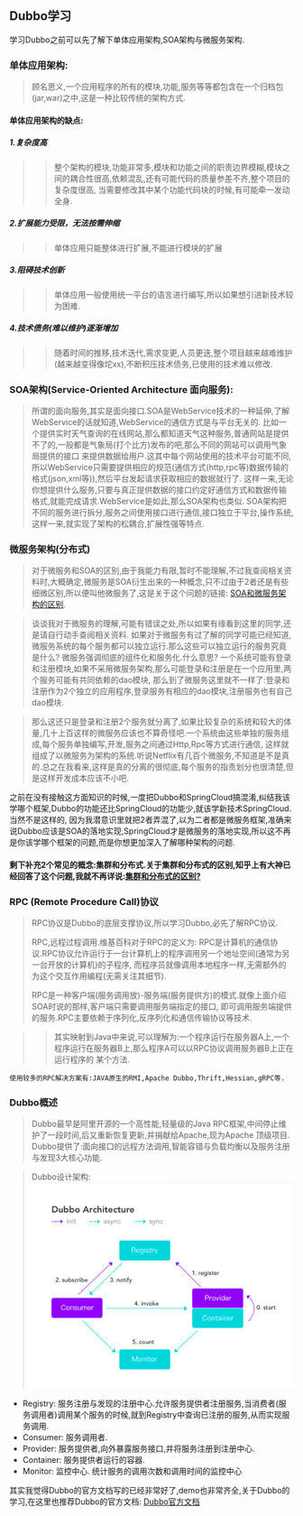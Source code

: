 ## Dubbo学习

学习Dubbo之前可以先了解下单体应用架构,SOA架构与微服务架构.

### 单体应用架构:
>顾名思义,一个应用程序的所有的模块,功能,服务等等都包含在一个归档包(jar,war)之中,这是一种比较传统的架构方式.

#### 单体应用架构的缺点:
##### 1.复杂度高
>>整个架构的模块,功能非常多,模块和功能之间的职责边界模糊,模块之间的耦合性很高,依赖混乱,还有可能代码的质量参差不齐,整个项目的复杂度很高,
>当需要修改其中某个功能代码块的时候,有可能牵一发动全身.

##### 2.扩展能力受限，无法按需伸缩
>> 单体应用只能整体进行扩展,不能进行模块的扩展

##### 3.阻碍技术创新
>> 单体应用一般使用统一平台的语言进行编写,所以如果想引进新技术较为困难.

##### 4.技术债务(难以维护)逐渐增加
>>随着时间的推移,技术迭代,需求变更,人员更迭,整个项目越来越难维护(越来越变得像坨xx),不断积压技术债务,已使用的技术难以修改.

### SOA架构(Service-Oriented Architecture 面向服务):
>所谓的面向服务,其实是面向接口.SOA是WebService技术的一种延伸,了解WebService的话就知道,WebService的通信方式是与平台无关的.
>比如一个提供实时天气查询的在线网站,那么都知道天气这种服务,普通网站是提供不了的,一般都是气象局(打个比方)发布的吧,那么不同的网站可以调用气象局提供的接口
>来提供数据给用户.这其中每个网站使用的技术平台可能不同,所以WebService只需要提供相应的规范(通信方式(http,rpc等)数据传输的格式(json,xml等)),然后平台发起请求获取相应的数据就行了.
>这样一来,无论你想提供什么服务,只要与真正提供数据的接口约定好通信方式和数据传输格式,就能完成请求.WebService是如此,那么SOA架构也类似.
>SOA架构把不同的服务进行拆分,服务之间使用接口进行通信,接口独立于平台,操作系统,这样一来,就实现了架构的松耦合,扩展性强等特点.

### 微服务架构(分布式)
>对于微服务和SOA的区别,由于我能力有限,暂时不能理解,不过我查阅相关资料时,大概确定,微服务是SOA衍生出来的一种概念,只不过由于2者还是有些细微区别,所以便叫他微服务了,这是关于这个问题的链接:
> [SOA和微服务架构的区别](https://www.zhihu.com/question/37808426).

>谈谈我对于微服务的理解,可能有错误之处,所以如果有缘看到这里的同学,还是请自行动手查阅相关资料.
如果对于微服务有过了解的同学可能已经知道,微服务系统的每个服务都可以独立运行.那么这些可以独立运行的服务究竟是什么?
微服务强调彻底的组件化和服务化.什么意思? 一个系统可能有登录和注册模块,如果不采用微服务架构,那么可能登录和注册是在一个应用里,两个服务可能有共同依赖的dao模块,
那么到了微服务这里就不一样了:登录和注册作为2个独立的应用程序,登录服务有相应的dao模块,注册服务也有自己dao模块.

>那么这还只是登录和注册2个服务就分离了,如果比较复杂的系统和较大的体量,几十上百这样的微服务应该也不算奇怪吧.一个系统由这些单独的服务组成,每个服务单独编写,开发,服务之间通过Http,Rpc等方式进行通信,
>这样就组成了以微服务为架构的系统.听说Netflix有几百个微服务,不知道是不是真的.总之在我看来,这样是真的分离的很彻底,每个服务的指责划分也很清楚,但是这样开发成本应该不小吧.

之前在没有接触这方面知识的时候,一度把Dubbo和SpringCloud搞混淆,纠结我该学哪个框架,Dubbo的功能还比SpringCloud的功能少,就该学新技术SpringCloud.当然不是这样的,
因为我潜意识里就把2者弄混了,以为二者都是微服务框架,准确来说Dubbo应该是SOA的落地实现,SpringCloud才是微服务的落地实现,所以这不再是你该学哪个框架的问题,而是你想更加深入了解哪种架构的问题.

#### 剩下补充2个常见的概念:集群和分布式.关于集群和分布式的区别,知乎上有大神已经回答了这个问题,我就不再详说:[集群和分布式的区别?](https://www.zhihu.com/question/20004877)

### RPC (Remote Procedure Call)协议
>RPC协议是Dubbo的底层支撑协议,所以学习Dubbo,必先了解RPC协议.
>
>RPC,远程过程调用.维基百科对于RPC的定义为:
>RPC是计算机的通信协议.RPC协议允许运行于一台计算机上的程序调用另一个地址空间(通常为另一台开放的计算机)的子程序,
>而程序员就像调用本地程序一样,无需额外的为这个交互作用编程(无需关注其细节).
>
>RPC是一种客户端(服务调用放)-服务端(服务提供方)的模式.就像上面介绍SOA时说的那样,客户端只需要调用服务端指定的接口,
>即可调用服务端提供的服务.RPC主要依赖于序列化,反序列化和通信传输协议等技术.

>>其实映射到Java中来说,可以理解为:一个程序运行在服务器A上,一个程序运行在服务器B上,那么程序A可以以RPC协议调用服务器B上正在运行程序的
>某个方法.

```
使用较多的RPC解决方案有:JAVA原生的RMI,Apache Dubbo,Thrift,Hessian,gRPC等.
```

### Dubbo概述
>Dubbo最早是阿里开源的一个高性能,轻量级的Java RPC框架,中间停止维护了一段时间,后又重新恢复更新,并捐献给Apache,现为Apache
>顶级项目.
>Dubbo提供了:面向接口的远程方法调用,智能容错与负载均衡以及服务注册与发现3大核心功能.

>Dubbo设计架构:
![dubbo架构设计](../img/dubbo架构图.png)
* Registry: 服务注册与发现的注册中心.允许服务提供者注册服务,当消费者(服务调用者)调用某个服务的时候,就到Registry中查询已注册的服务,从而实现服务调用.
* Consumer: 服务调用者.
* Provider: 服务提供者,向外暴露服务接口,并将服务注册到注册中心.
* Container: 服务提供者运行的容器.
* Monitor: 监控中心. 统计服务的调用次数和调用时间的监控中心

其实我觉得Dubbo的官方文档写的已经非常好了,demo也非常齐全,关于Dubbo的学习,在这里也推荐Dubbo的官方文档:
[Dubbo官方文档](https://dubbo.apache.org/zh-cn/index.html)